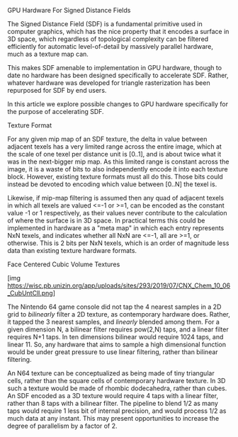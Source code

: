 GPU Hardware For Signed Distance Fields

The Signed Distance Field (SDF) is a fundamental primitive used in computer graphics, which has the nice property that it encodes a surface in 3D space, which regardless of topological complexity can be filtered efficiently for automatic level-of-detail by massively parallel hardware, much as a texture map can.

This makes SDF amenable to implementation in GPU hardware, though to date no hardware has been designed specifically to accelerate SDF. Rather, whatever hardware was developed for triangle rasterization has been repurposed for SDF by end users.

In this article we explore possible changes to GPU hardware specifically for the purpose of accelerating SDF.

Texture Format

For any given mip map of an SDF texture, the delta in value between adjacent texels has a very limited range across the entire image, which at the scale of one texel per distance unit is [0..1], and is about twice what it was in the next-bigger mip map. As this limited range is constant across the image,
it is a waste of bits to also independently encode it into each texture block. However, existing texture formats must all do this. Those bits could instead be devoted to encoding which value between [0..N] the texel is.

Likewise, if mip-map filtering is assumed then any quad of adjacent texels in which all texels are valued <=-1 or >=1, can be encoded as the constant value -1 or 1 respectively, as their values never contribute to the calculation of where the surface is in 3D space.
In practical terms this could be implemented in hardware as a "meta map" in which each entry represents NxN texels, and indicates whether all NxN are <=-1, all are >=1, or otherwise. This is 2 bits per NxN texels, which is an order of magnitude less data than
existing texture hardware formats.

Face Centered Cubic Volume Textures

[img https://wisc.pb.unizin.org/app/uploads/sites/293/2019/07/CNX_Chem_10_06_CubUntCll.png]

The Nintendo 64 game console did not tap the 4 nearest samples in a 2D grid to *bilinearly* filter a 2D texture, as contemporary hardware does. Rather, it tapped the 3 nearest samples, and *linearly* blended among them.
For a given dimension N, a bilinear filter requires pow(2,N) taps, and a linear filter requires N+1 taps. In ten dimensions bilinear would require 1024 taps, and linear 11. So, any hardware that aims to sample a high 
dimensional function would be under great pressure to use linear filtering, rather than bilinear filtering.

An N64 texture can be conceptualized as being made of tiny triangular cells, rather than the square cells of contemporary hardware texture. In 3D such a texture would be made of rhombic dodecahedra, rather than cubes.
An SDF encoded as a 3D texture would require 4 taps with a linear filter, rather than 8 taps with a bilinear filter. The pipeline to blend 1/2 as many taps would require 1 less bit of internal precision, and would 
process 1/2 as much data at any instant. This may present opportunities to increase the degree of parallelism by a factor of 2.
